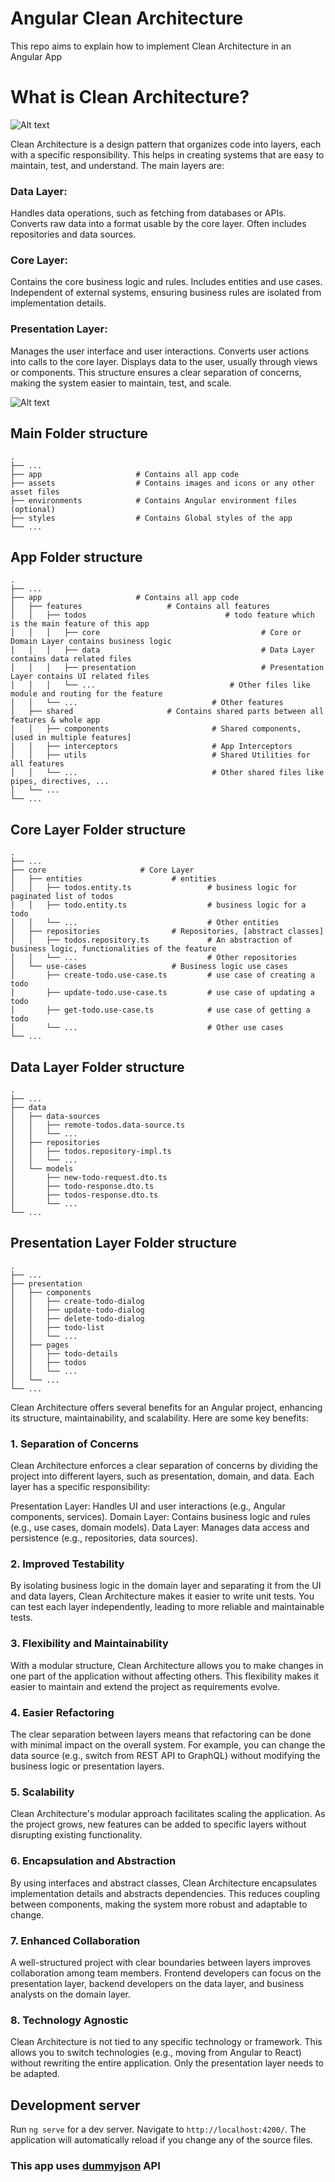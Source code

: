 # Angular Clean Architecture

This repo aims to explain how to implement Clean Architecture in an Angular App

# What is Clean Architecture?

![Alt text](image.png)

Clean Architecture is a design pattern that organizes code into layers, each with a specific responsibility. This helps in creating systems that are easy to maintain, test, and understand. The main layers are:

### Data Layer:

Handles data operations, such as fetching from databases or APIs.
Converts raw data into a format usable by the core layer.
Often includes repositories and data sources.

### Core Layer:

Contains the core business logic and rules.
Includes entities and use cases.
Independent of external systems, ensuring business rules are isolated from implementation details.

### Presentation Layer:

Manages the user interface and user interactions.
Converts user actions into calls to the core layer.
Displays data to the user, usually through views or components.
This structure ensures a clear separation of concerns, making the system easier to maintain, test, and scale.

![Alt text](image-1.png)

## Main Folder structure

```
.
├── ...
├── app                     # Contains all app code
├── assets                  # Contains images and icons or any other asset files
├── environments            # Contains Angular environment files (optional)
├── styles                  # Contains Global styles of the app
└── ...
```

## App Folder structure

```
.
├── ...
├── app                     # Contains all app code
│   ├── features                   # Contains all features
│   │   ├── todos                               # todo feature which is the main feature of this app
│   │   │   ├── core                                    # Core or Domain Layer contains business logic
│   │   │   ├── data                                    # Data Layer contains data related files
│   │   │   ├── presentation                            # Presentation Layer contains UI related files
│   │   │   └── ...                              # Other files like module and routing for the feature
│   │   └── ...                              # Other features
│   ├── shared                     # Contains shared parts between all features & whole app
│   │   ├── components                       # Shared components, [used in multiple features]
│   │   ├── interceptors                     # App Interceptors
│   │   ├── utils                            # Shared Utilities for all features
│   │   └── ...                              # Other shared files like pipes, directives, ...
│   └── ...
└── ...
```

## Core Layer Folder structure

```
.
├── ...
├── core                     # Core Layer
│   ├── entities                    # entities
│   │   ├── todos.entity.ts                 # business logic for paginated list of todos
│   │   ├── todo.entity.ts                  # business logic for a todo
│   │   └── ...                             # Other entities
│   ├── repositories                # Repositories, [abstract classes]
│   │   ├── todos.repository.ts             # An abstraction of business logic, functionalities of the feature
│   │   └── ...                             # Other repositories
│   └── use-cases                   # Business logic use cases
│       ├── create-todo.use-case.ts         # use case of creating a todo
│       ├── update-todo.use-case.ts         # use case of updating a todo
│       ├── get-todo.use-case.ts            # use case of getting a todo
│       └── ...                             # Other use cases
└── ...
```

## Data Layer Folder structure

```
.
├── ...
├── data
│   ├── data-sources
│   │   ├── remote-todos.data-source.ts
│   │   └── ...
│   ├── repositories
│   │   ├── todos.repository-impl.ts
│   │   └── ...
│   └── models
│       ├── new-todo-request.dto.ts
│       ├── todo-response.dto.ts
│       ├── todos-response.dto.ts
│       └── ...
└── ...
```

## Presentation Layer Folder structure

```
.
├── ...
├── presentation
│   ├── components
│   │   ├── create-todo-dialog
│   │   ├── update-todo-dialog
│   │   ├── delete-todo-dialog
│   │   ├── todo-list
│   │   └── ...
│   ├── pages
│   │   ├── todo-details
│   │   ├── todos
│   │   └── ...
│   └── ...
└── ...
```

Clean Architecture offers several benefits for an Angular project, enhancing its structure, maintainability, and scalability. Here are some key benefits:

### 1. Separation of Concerns

Clean Architecture enforces a clear separation of concerns by dividing the project into different layers, such as presentation, domain, and data. Each layer has a specific responsibility:

Presentation Layer: Handles UI and user interactions (e.g., Angular components, services).
Domain Layer: Contains business logic and rules (e.g., use cases, domain models).
Data Layer: Manages data access and persistence (e.g., repositories, data sources).

### 2. Improved Testability

By isolating business logic in the domain layer and separating it from the UI and data layers, Clean Architecture makes it easier to write unit tests. You can test each layer independently, leading to more reliable and maintainable tests.

### 3. Flexibility and Maintainability

With a modular structure, Clean Architecture allows you to make changes in one part of the application without affecting others. This flexibility makes it easier to maintain and extend the project as requirements evolve.

### 4. Easier Refactoring

The clear separation between layers means that refactoring can be done with minimal impact on the overall system. For example, you can change the data source (e.g., switch from REST API to GraphQL) without modifying the business logic or presentation layers.

### 5. Scalability

Clean Architecture's modular approach facilitates scaling the application. As the project grows, new features can be added to specific layers without disrupting existing functionality.

### 6. Encapsulation and Abstraction

By using interfaces and abstract classes, Clean Architecture encapsulates implementation details and abstracts dependencies. This reduces coupling between components, making the system more robust and adaptable to change.

### 7. Enhanced Collaboration

A well-structured project with clear boundaries between layers improves collaboration among team members. Frontend developers can focus on the presentation layer, backend developers on the data layer, and business analysts on the domain layer.

### 8. Technology Agnostic

Clean Architecture is not tied to any specific technology or framework. This allows you to switch technologies (e.g., moving from Angular to React) without rewriting the entire application. Only the presentation layer needs to be adapted.

## Development server

Run `ng serve` for a dev server. Navigate to `http://localhost:4200/`. The application will automatically reload if you change any of the source files.

### This app uses [dummyjson](https://dummyjson.com/docs/todos) API
